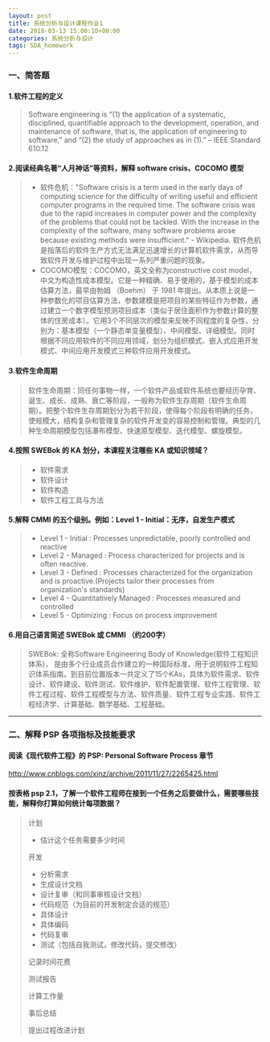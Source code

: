 ```yaml
---
layout: post
title: 系统分析与设计课程作业1
date: 2018-03-13 15:00:10+00:00
categories: 系统分析与设计
tags: SDA_homework
---
```


### 一、简答题

#### 1.软件工程的定义

>Software engineering is “(1) the application of a systematic, disciplined, quantifiable approach to the development, operation, and maintenance of software, that is, the application of engineering to software,” and “(2) the study of approaches as in (1).” – IEEE Standard 610.12

#### 2.阅读经典名著“人月神话”等资料，解释   software crisis、COCOMO 模型
> * 软件危机："Software crisis is a term used in the early days of computing science for the difficulty of writing useful and efficient computer programs in the required time. The software crisis was due to the rapid increases in computer power and the complexity of the problems that could not be tackled. With the increase in the complexity of the software, many software problems arose because existing methods were insufficient." - Wikipedia. 软件危机是指落后的软件生产方式无法满足迅速增长的计算机软件需求，从而导致软件开发与维护过程中出现一系列严重问题的现象。
> * COCOMO模型：COCOMO，英文全称为constructive cost model，中文为构造性成本模型。它是一种精确、易于使用的，基于模型的成本估算方法，最早由勃姆 （Boehm） 于 1981 年提出。从本质上说是一种参数化的项目估算方法，参数建模是把项目的某些特征作为参数，通过建立一个数字模型预测项目成本（类似于居住面积作为参数计算的整体的住房成本）。它用3个不同层次的模型来反映不同程度的复杂性，分别为：基本模型（一个静态单变量模型）、中间模型、详细模型。同时根据不同应用软件的不同应用领域，划分为组织模式、嵌入式应用开发模式、中间应用开发模式三种软件应用开发模式。

#### 3.软件生命周期
> 软件生命周期：同任何事物一样，一个软件产品或软件系统也要经历孕育、诞生、成长、成熟、衰亡等阶段，一般称为软件生存周期（软件生命周期）。把整个软件生存周期划分为若干阶段，使得每个阶段有明确的任务，使规模大，结构复杂和管理复杂的软件开发变的容易控制和管理。典型的几种生命周期模型包括瀑布模型、快速原型模型、迭代模型、螺旋模型。

#### 4.按照 SWEBok 的 KA 划分，本课程关注哪些   KA 或知识领域？
> * 软件需求
> * 软件设计
> * 软件构造
> * 软件工程工具与方法

#### 5.解释 CMMI 的五个级别。例如：Level 1 - Initial：无序，自发生产模式
> * Level 1 - Initial : Processes unpredictable, poorly controlled and reactive
> * Level 2 - Managed : Process characterized for projects and is often reactive.
> * Level 3 - Defined : Processes characterized for the organization and is proactive.(Projects tailor their processes from organization's standards)
> * Level 4 - Quantitatively Managed : Processes measured and controlled
> * Level 5 - Optimizing : Focus on process improvement

#### 6.用自己语言简述 SWEBok 或 CMMI （约200字）
> SWEBok: 全称Software Engineering Body of Knowledge(软件工程知识体系)， 是由多个行业成员合作建立的一种国际标准，用于说明软件工程知识体系指南。到目前位置版本一共定义了15个KAs，具体为软件需求、软件设计、软件建设、软件测试、软件维护、软件配置管理、软件工程管理、软件工程过程、软件工程模型与方法、软件质量、软件工程专业实践、软件工程经济学、计算基础、数学基础、工程基础。

------

### 二、解释 PSP 各项指标及技能要求

#### 阅读《现代软件工程》的 PSP: Personal Software Process 章节
http://www.cnblogs.com/xinz/archive/2011/11/27/2265425.html
#### 按表格 psp 2.1，了解一个软件工程师在接到一个任务之后要做什么，需要哪些技能，解释你打算如何统计每项数据？
> 计划
> * 估计这个任务需要多少时间
> 
> 开发
> * 分析需求
> * 生成设计文档
> * 设计复审（和同事审核设计文档）
> * 代码规范（为目前的开发制定合适的规范）
> * 具体设计
> * 具体编码
> * 代码复审
> * 测试（包括自我测试，修改代码，提交修改）
>
> 记录时间花费
> 
> 测试报告
> 
> 计算工作量
> 
> 事后总结
> 
> 提出过程改进计划
